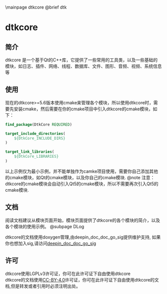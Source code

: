 \mainpage dtkcore
@brief dtk

# dtkcore

## 简介

dtkcore 是一个基于Qt的C++库，它提供了一些常用的工具类，以及一些基础的模块，如日志、插件、网络、线程、数据库、文件、图形、音频、视频、系统信息等

## 使用

现在的dtkcore>=5.6版本使用cmake来管理各个模块，所以使用dtkcore时，需要先安装cmake，然后需要在你的cmake项目中引入dtkcore的cmake模块，如下：

```cmake
find_package(DtkCore REQUIRED)

target_include_directories(
    ${DtkCore_INCLUDE_DIRS}
)

target_link_libraries(
    ${DtkCore_LIBRARIES}
)
```

以上示例仅为最小示例，并不能单独作为camke项目使用，需要你自己添加其他的cmake模块，如Qt的cmake模块，以及你自己的cmake模块.
@note 注意：dtkcore的cmake模块会自动引入Qt5的cmake模块，所以不需要再次引入Qt5的cmake模块.

## 文档

阅读文档建议从模块页面开始，模块页面提供了dtkcore的各个模块的简介，以及各个模块的使用示例。
@subpage DLog

dtkcore的文档使用doxygen管理,由deepin_doc_doc_go_sig提供维护支持, 如果你也想加入sig,请访问[deepin_doc_doc_go_sig](https://matrix.to/#/#deepin_doc_doc_go:matrix.org)

## 许可

dtkcore使用LGPLv3许可证，你可在此许可证下自由使用dtkcore <br>
dtkcore的文档使用[CC-BY-4.0](https://creativecommons.org/licenses/by/4.0/)许可证，你可在此许可证下自由使用dtkcore的文档,但是转发或者引用时必须注明出处。

